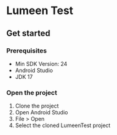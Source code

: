 # Lumeen Test

## Get started

### Prerequisites
- Min SDK Version: 24
- Android Studio
- JDK 17

### Open the project 
1. Clone the project
2. Open Android Studio
3. File > Open
4. Select the cloned LumeenTest project